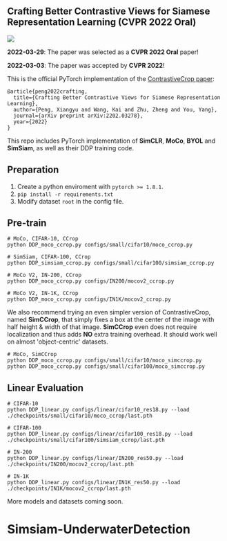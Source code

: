 ## Crafting Better Contrastive Views for Siamese Representation Learning (CVPR 2022 Oral)

<img src="figs/motivation.png"> 

**2022-03-29**: The paper was selected as a **CVPR 2022 Oral** paper!

**2022-03-03**: The paper was accepted by **CVPR 2022**!

This is the official PyTorch implementation of the [ContrastiveCrop paper](https://arxiv.org/abs/2202.03278):
```
@article{peng2022crafting,
  title={Crafting Better Contrastive Views for Siamese Representation Learning},
  author={Peng, Xiangyu and Wang, Kai and Zhu, Zheng and You, Yang},
  journal={arXiv preprint arXiv:2202.03278},
  year={2022}
}
```
This repo includes PyTorch implementation of **SimCLR**, **MoCo**, **BYOL** and **SimSiam**, as well as their DDP training code.
## Preparation
1. Create a python enviroment with `pytorch >= 1.8.1`.
2. `pip install -r requirements.txt`
3. Modify dataset `root` in the config file.

## Pre-train
```
# MoCo, CIFAR-10, CCrop
python DDP_moco_ccrop.py configs/small/cifar10/moco_ccrop.py

# SimSiam, CIFAR-100, CCrop
python DDP_simsiam_ccrop.py configs/small/cifar100/simsiam_ccrop.py

# MoCo V2, IN-200, CCrop
python DDP_moco_ccrop.py configs/IN200/mocov2_ccrop.py

# MoCo V2, IN-1K, CCrop
python DDP_moco_ccrop.py configs/IN1K/mocov2_ccrop.py
```
We also recommend trying an even simpler version of ContrastiveCrop, named **SimCCrop**, 
that simply fixes a box at the center of the image with half height & width of that image.
**SimCCrop** even does not require localization and thus adds **NO** extra training overhead.
It should work well on almost 'object-centric' datasets.
```
# MoCo, SimCCrop
python DDP_moco_ccrop.py configs/small/cifar10/moco_simccrop.py
python DDP_moco_ccrop.py configs/small/cifar100/moco_simccrop.py
```

## Linear Evaluation
```
# CIFAR-10
python DDP_linear.py configs/linear/cifar10_res18.py --load ./checkpoints/small/cifar10/moco_ccrop/last.pth

# CIFAR-100
python DDP_linear.py configs/linear/cifar100_res18.py --load ./checkpoints/small/cifar100/simsiam_ccrop/last.pth

# IN-200 
python DDP_linear.py configs/linear/IN200_res50.py --load ./checkpoints/IN200/mocov2_ccrop/last.pth

# IN-1K
python DDP_linear.py configs/linear/IN1K_res50.py --load ./checkpoints/IN1K/mocov2_ccrop/last.pth
```

More models and datasets coming soon.
# Simsiam-UnderwaterDetection
